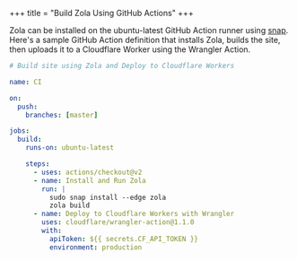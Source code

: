 +++
title = "Build Zola Using GitHub Actions"
+++

Zola can be installed on the ubuntu-latest GitHub Action runner using [snap](https://snapcraft.io/). Here's a sample GitHub Action definition that installs Zola, builds the site, then uploads it to a Cloudflare Worker using the Wrangler Action.

```yml
# Build site using Zola and Deploy to Cloudflare Workers

name: CI

on:
  push:
    branches: [master]

jobs:
  build:
    runs-on: ubuntu-latest

    steps:
      - uses: actions/checkout@v2
      - name: Install and Run Zola
        run: |
          sudo snap install --edge zola
          zola build
      - name: Deploy to Cloudflare Workers with Wrangler
        uses: cloudflare/wrangler-action@1.1.0
        with:
          apiToken: ${{ secrets.CF_API_TOKEN }}
          environment: production
```
